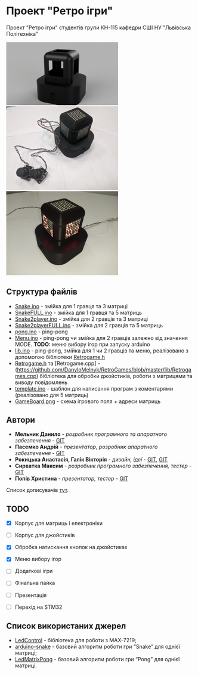 # Проект "Ретро ігри"

Проект "Ретро ігри" студентів групи КН-115 кафедри СШІ НУ "Львівська Політехніка"

<img src="https://github.com/DanyloMelnyk/RetroGames/blob/master/img/model1.png" width="300">
<img src="https://github.com/DanyloMelnyk/RetroGames/blob/master/img/photo1.png" width="300">
<img src="https://github.com/DanyloMelnyk/RetroGames/blob/master/img/on.jpg" width="300">

## Структура файлів
* [Snake.ino](https://github.com/DanyloMelnyk/RetroGames/blob/master/Games/Snake/Snake.ino) - змійка для 1 гравця та 3 матриці
* [SnakeFULL.ino](https://github.com/DanyloMelnyk/RetroGames/blob/master/Games/SnakeFULL/SnakeFULL.ino) - змійка для 1 гравця та 5 матриць
* [Snake2player.ino](https://github.com/DanyloMelnyk/RetroGames/blob/master/Games/Snake2player/Snake2player.ino) - змійка для 2 гравців та 3 матриці
* [Snake2playerFULL.ino](https://github.com/DanyloMelnyk/RetroGames/blob/master/Games/Snake2playerFULL/Snake2playerFULL.ino) - змійка для 2 гравців та 5 матриць
* [pong.ino](https://github.com/DanyloMelnyk/RetroGames/blob/master/Games/pong/pong.ino) - ping-pong
* [Menu.ino](https://github.com/DanyloMelnyk/RetroGames/blob/master/Menu/Menu.ino) - ping-pong чи змійка для 2 гравців залежно від значення MODE. **TODO:** меню вибору ігор при запуску arduino
* [lib.ino](https://github.com/DanyloMelnyk/RetroGames/blob/master/lib/lib.ino) - ping-pong, змійка для 1 чи 2 гравців та меню, реалізовано з допомогою бібліотеки [Retrogame.h](https://github.com/DanyloMelnyk/RetroGames/blob/master/lib/Retrogame.h)
* [Retrogame.h](https://github.com/DanyloMelnyk/RetroGames/blob/master/lib/Retrogame.h) та [Retrogame.cpp] -(https://github.com/DanyloMelnyk/RetroGames/blob/master/lib/Retrogames.cpp) бібліотека для обробки джойстиків, роботи з матрицями та виводу повідомлень
* [template.ino](https://github.com/DanyloMelnyk/RetroGames/blob/master/template/template.ino) - шаблон для написання програм з коментарями (реалізовано для 5 матриць)
* [GameBoard.png](https://github.com/DanyloMelnyk/RetroGames/blob/master/GameBoard.png) - схема ігрового поля + адреси матриць

## Автори

* **Мельник Данило** - *розробник програмного та апаратного забезпечення* - [GIT](https://github.com/DanyloMelnyk)
* **Пасемко Андрій** - *презентатор, розробник апаратного забезпечення* - [GIT](https://github.com/Pasemko)
* **Рокицька Анастасія, Галік Вікторія** - *дизайн, ідеї* - [GIT](https://github.com/Anastasiia-Rokytska), [GIT](https://github.com/VictoriaHalik)
* **Сирватка Максим** - *розробник програмного забезпечення, тестер* - [GIT](https://github.com/maxymsyrvatka)
* **Попів Христина** - *презентатор, тестер* - [GIT](https://github.com/Khrystynapopiv)



Список дописувачів [тут](https://github.com/DanyloMelnyk/RetroGames/graphs/contributors).

## TODO

- [X] Корпус для матриць і електроніки
- [ ] Корпус для джойстиків
- [X] Обробка натискання кнопок на джойстиках
- [X] Меню вибору ігор
- [ ] Додаткові ігри
- [ ] Фінальна пайка
- [ ] Презентація

- [ ] Перехід на STM32

## Список використаних джерел
* [LedControl](https://github.com/wayoda/LedControl/) - бібліотека для роботи з MAX-7219;
* [arduino-snake](https://github.com/ondt/arduino-snake/) - базовий алгоритм роботи гри “Snake” для однієї матриці;
* [LedMatrixPong](https://github.com/monur/LedMatrixPong/) - базовий алгоритм роботи гри “Pong” для однієї матриці.
